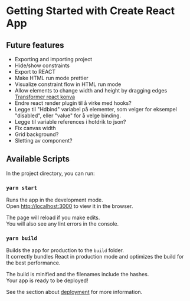 # Getting Started with Create React App

## Future features
* Exporting and importing project
* Hide/show constraints
* Export to REACT
* Make HTML run mode prettier
* Visualize constraint flow in HTML run mode
* Allow elements to change width and height by dragging edges [Transformer react konva](https://konvajs.org/docs/react/Transformer.html)
* Endre react render plugin til å virke med hooks?
* Legge til "Hdbind" variabel på elementer, som velger for eksempel "disabled", eller "value" for å velge binding.
* Legge til variable references i hotdrik to json?
* Fix canvas width
* Grid background?
* Sletting av component?

## Available Scripts

In the project directory, you can run:

### `yarn start`

Runs the app in the development mode.\
Open [http://localhost:3000](http://localhost:3000) to view it in the browser.

The page will reload if you make edits.\
You will also see any lint errors in the console.

### `yarn build`

Builds the app for production to the `build` folder.\
It correctly bundles React in production mode and optimizes the build for the best performance.

The build is minified and the filenames include the hashes.\
Your app is ready to be deployed!

See the section about [deployment](https://facebook.github.io/create-react-app/docs/deployment) for more information.

